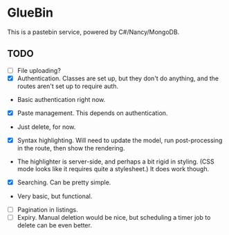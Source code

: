 # GlueBin

This is a pastebin service, powered by C#/Nancy/MongoDB.

## TODO

* [ ] File uploading?
* [X] Authentication. Classes are set up, but they don't do anything, and the routes aren't set up to require auth.
 * Basic authentication right now.
* [X] Paste management. This depends on authentication.
 * Just delete, for now.
* [X] Syntax highlighting. Will need to update the model, run post-processing in the route, then show the rendering.
 * The highlighter is server-side, and perhaps a bit rigid in styling. (CSS mode looks like it requires quite a stylesheet.) It does work though.
* [X] Searching. Can be pretty simple.
 * Very basic, but functional.
* [ ] Pagination in listings.
* [ ] Expiry. Manual deletion would be nice, but scheduling a timer job to delete can be even better.